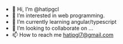 - 👋 Hi, I’m @hatipgcl
- 👀 I’m interested in web programming.
- 🌱 I’m currently learning angular/typescript
- 💞️ I’m looking to collaborate on ...
- 📫 How to reach me hatipgl7@gmail.com

<!---
hatipgcl/hatipgcl is a ✨ special ✨ repository because its `README.md` (this file) appears on your GitHub profile.
You can click the Preview link to take a look at your changes.
--->

